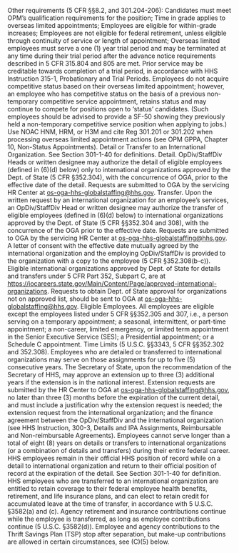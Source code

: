 
Other requirements (5 CFR §§8.2, and 301.204-206):
Candidates must meet OPM’s qualification requirements for the position;
Time in grade applies to overseas limited appointments;
Employees are eligible for within-grade increases;
Employees are not eligible for federal retirement, unless eligible through continuity of service or length of appointment;
Overseas limited employees must serve a one (1) year trial period and may be terminated at any time during their trial period after the advance notice requirements described in 5 CFR 315.804 and 805 are met.  Prior service may be creditable towards completion of a trial period, in accordance with HHS Instruction 315-1, Probationary and Trial Periods.
Employees do not acquire competitive status based on their overseas limited appointment; however, an employee who has competitive status on the basis of a previous non-temporary competitive service appointment, retains status and may continue to compete for positions open to ‘status’ candidates. (Such employees should be advised to
provide a SF-50 showing they previously held a non-temporary competitive service position when applying to jobs.)
Use NOAC HNM, HRM, or H3M and cite Reg 301.201 or 301.202 when processing overseas limited appointment actions (see OPM GPPA, Chapter 10, Non-Status Appointments).
Detail or Transfer to an International Organization.  See Section 301-1-40 for definitions.
Detail.  OpDiv/StaffDiv Heads or written designee may authorize the detail of eligible employees (defined in (6)(d) below) only to international organizations approved by the Dept. of State (5 CFR §352.304), with the concurrence of OGA, prior to the effective date of the detail.  Requests are submitted to OGA by the servicing HR Center at os-oga-hhs-globalstaffing@hhs.gov. 
Transfer.  Upon the written request by an international organization for an employee’s services, an OpDiv/StaffDiv Head or written designee may authorize the transfer of eligible employees (defined in (6)(d) below) to international organizations approved by the Dept. of State (5 CFR §§352.304 and 308), with the concurrence of the OGA prior to the effective date.  Requests are submitted to OGA by the servicing HR Center at os-oga-hhs-globalstaffing@hhs.gov.  A letter of consent with the effective date mutually agreed by the international organization and the employing OpDiv/StaffDiv is provided to the organization with a copy to the employee (5 CFR §352.308(b-c)). 
Eligible international organizations approved by Dept. of State for details and transfers under 5 CFR Part 352, Subpart C, are at https://iocareers.state.gov/Main/Content/Page/approved-international-organizations.  Requests to obtain Dept. of State approval for organizations not on approved list, should be sent to OGA at os-oga-hhs-globalstaffing@hhs.gov.
Eligible Employees.  All employees are eligible except the employees listed under 5 CFR §§352.305 and 307, i.e., a person serving on a temporary appointment; a seasonal, intermittent, or part-time appointment; a non-career, limited emergency, or limited term appointment in the Senior Executive Service (SES); a Presidential appointment; or a Schedule C appointment.
Time Limits (5 U.S.C. §§3343, 5 CFR §§352.302 and 352.308).
Employees who are detailed or transferred to international organizations may serve on those assignments for up to five (5) consecutive years. 
The Secretary of State, upon the recommendation of the Secretary of HHS, may approve an extension up to three (3) additional years if the extension is in the national interest.  Extension requests are submitted by the HR Center to OGA at os-oga-hhs-globalstaffing@hhs.gov, no later than three (3) months before the expiration of the current detail, and must include a justification why the extension request is needed; the extension request from the international organization; and the finance agreement between the OpDiv/StaffDiv and the international organization (see HHS Instruction, 300-3, Details and IPA Assignments, Reimbursable and Non-reimbursable Agreements).
Employees cannot serve longer than a total of eight (8) years on details or transfers to international organizations (or a combination of details and transfers) during their entire federal career. 
HHS employees remain in their official HHS position of record while on a detail to international organization and return to their official position of record at the expiration of the detail.  See Section 301-1-40 for definition.
HHS employees who are transferred to an international organization are entitled to retain coverage to their federal employee health benefits, retirement, and life insurance plans, and can elect to retain credit for accumulated leave at the time of transfer, in accordance with 5 U.S.C. §3582(a) and (c).  Agency retirement and insurance contributions continue while the employee is transferred, as long as employee contributions continue (5 U.S.C. §3582(d)).  Employee and agency contributions to the Thrift Savings Plan (TSP) stop after separation, but make-up contributions are allowed in certain circumstances, see (C)(5) below.